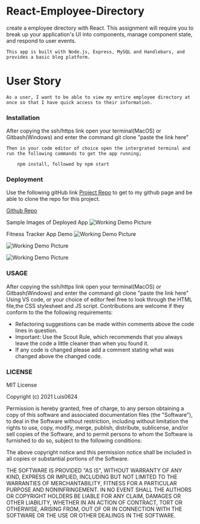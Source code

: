 # React-Employee-Directory

  create a employee directory with React. This assignment will require you to break up your application's UI into components, manage component state, and respond to user events.

    This app is built with Node.js, Express, MySQL and Handlebars, and provides a basic blog platform.

# User Story
    As a user, I want to be able to view my entire employee directory at once so that I have quick access to their information.
 

### Installation
After copying the ssh/https link open your terminal(MacOS) or Gitbash(Windows) and enter the command git clone "paste the link here"

    Then in your code editor of choice open the intergrated terminal and run the following commands to get the app running;

        npm install, followed by npm start

  
### Deployment

Use the following gitHub link [Project Repo](https://github.com/Luis0624/user-directory-app) to get to my github page and be able to clone the repo for this project.


[Github Repo](https://github.com/Luis0624/user-directory-app)

Sample Images of Deployed App
![Working Demo Picture ](Main/public/images/workingDemo.png)


Fitness Tracker App Demo
![Working Demo Picture ](Main/public/images/DemoNameSort.png)



![Working Demo Picture ](Main/public/images/DemoNameSortZtoA.png)


 
![Working Demo Picture ](Main/public/images/DemoCitySort.png)


### USAGE
After copying the ssh/https link open your terminal(MacOS) or Gitbash(Windows) and enter the command git clone "paste the link here"
Using VS code, or your choice of editor feel free to look through the HTML file,the CSS stylesheet and JS script. Contributions are welcome if they conform to the the following requirements:

* Refactoring suggestions can be made within comments above the code lines in question.
* Important: Use the Scout Rule, which recommends that you always leave the code a little cleaner than when you found it.
* If any code is changed please add a comment stating what was changed above the changed code.


### LICENSE
 MIT License

Copyright (c) 2021 Luis0624

Permission is hereby granted, free of charge, to any person obtaining a copy
of this software and associated documentation files (the "Software"), to deal
in the Software without restriction, including without limitation the rights
to use, copy, modify, merge, publish, distribute, sublicense, and/or sell
copies of the Software, and to permit persons to whom the Software is
furnished to do so, subject to the following conditions:

The above copyright notice and this permission notice shall be included in all
copies or substantial portions of the Software.

THE SOFTWARE IS PROVIDED "AS IS", WITHOUT WARRANTY OF ANY KIND, EXPRESS OR
IMPLIED, INCLUDING BUT NOT LIMITED TO THE WARRANTIES OF MERCHANTABILITY,
FITNESS FOR A PARTICULAR PURPOSE AND NONINFRINGEMENT. IN NO EVENT SHALL THE
AUTHORS OR COPYRIGHT HOLDERS BE LIABLE FOR ANY CLAIM, DAMAGES OR OTHER
LIABILITY, WHETHER IN AN ACTION OF CONTRACT, TORT OR OTHERWISE, ARISING FROM,
OUT OF OR IN CONNECTION WITH THE SOFTWARE OR THE USE OR OTHER DEALINGS IN THE
SOFTWARE.